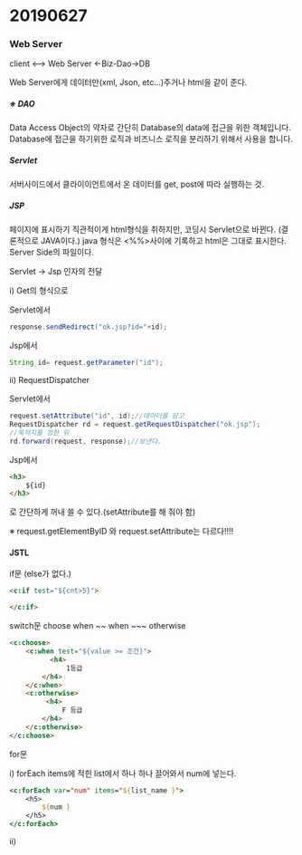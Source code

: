 # 20190627

### Web Server

client <--> Web Server <-Biz-Dao->DB

Web Server에게 데이터만(xml, Json, etc...)주거나 html을 같이 준다.

##### ※ DAO

Data Access Object의 약자로 간단히 Database의 data에 접근을 위한 객체입니다. Database에 접근을 하기위한 로직과 비즈니스 로직을 분리하기 위해서 사용을 합니다.

##### Servlet

서버사이드에서 클라이이언트에서 온 데이터를 get, post에 따라 실행하는 것.



##### JSP

페이지에 표시하기 직관적이게 html형식을 취하지만, 
코딩시 Servlet으로 바뀐다. (결론적으로 JAVA이다.)
java 형식은 <%%>사이에 기록하고 html은 그대로 표시한다.
Server Side의 파일이다.

Servlet -> Jsp 인자의 전달

i) Get의 형식으로

Servlet에서

```java
response.sendRedirect("ok.jsp?id="+id);
```

Jsp에서

```java
String id= request.getParameter("id");
```



ii) RequestDispatcher

Servlet에서

```java
request.setAttribute("id", id);//데이터를 담고
RequestDispatcher rd = request.getRequestDispatcher("ok.jsp");
//목적지를 정한 뒤
rd.forward(request, response);//보낸다.
```

Jsp에서

```html
<h3>
    ${id}
</h3>
```

로 간단하게 꺼내 쓸 수 있다.(setAttribute를 해 줘야 함)



※ request.getElementByID 와 request.setAttribute는 다르다!!!!



#### JSTL

if문 (else가 없다.)

```html
<c:if test="${cnt>5}">

</c:if>
```



switch문
choose when ~~ when ~~~ otherwise

```html
<c:choose>
	<c:when test="${value >= 조건}">
          <h4>
              1등급
        </h4>
    </c:when>
    <c:otherwise>
         <h4>
             F 등급
        </h4>
    </c:otherwise>
</c:choose>
```



for문

i) forEach items에 적힌 list에서 하나 하나 끌어와서 num에 넣는다.

```jsp
<c:forEach var="num" items="${list_name }">
	<h5>
        ${num }
    </h5>
</c:forEach>
```

ii)

